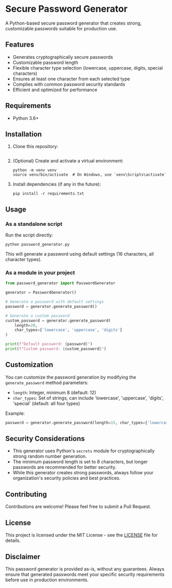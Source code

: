 # Secure Password Generator

A Python-based secure password generator that creates strong, customizable passwords suitable for production use.

## Features

- Generates cryptographically secure passwords
- Customizable password length
- Flexible character type selection (lowercase, uppercase, digits, special characters)
- Ensures at least one character from each selected type
- Complies with common password security standards
- Efficient and optimized for performance

## Requirements

- Python 3.6+

## Installation

1. Clone this repository:
   ``` https://github.com/Jdaniel98/Password_Generator.git
   ```

2. (Optional) Create and activate a virtual environment:
   ```
   python -m venv venv
   source venv/bin/activate  # On Windows, use `venv\Scripts\activate`
   ```

3. Install dependencies (if any in the future):
   ```
   pip install -r requirements.txt
   ```

## Usage

### As a standalone script

Run the script directly:

```
python password_generator.py
```

This will generate a password using default settings (16 characters, all character types).

### As a module in your project

```python
from password_generator import PasswordGenerator

generator = PasswordGenerator()

# Generate a password with default settings
password = generator.generate_password()

# Generate a custom password
custom_password = generator.generate_password(
    length=20,
    char_types={'lowercase', 'uppercase', 'digits'}
)

print(f"Default password: {password}")
print(f"Custom password: {custom_password}")
```

## Customization

You can customize the password generation by modifying the `generate_password` method parameters:

- `length`: Integer, minimum 8 (default: 12)
- `char_types`: Set of strings, can include 'lowercase', 'uppercase', 'digits', 'special' (default: all four types)

Example:
```python
password = generator.generate_password(length=15, char_types={'lowercase', 'digits', 'special'})
```

## Security Considerations

- This generator uses Python's `secrets` module for cryptographically strong random number generation.
- The minimum password length is set to 8 characters, but longer passwords are recommended for better security.
- While this generator creates strong passwords, always follow your organization's security policies and best practices.

## Contributing

Contributions are welcome! Please feel free to submit a Pull Request.

## License

This project is licensed under the MIT License - see the [LICENSE](LICENSE) file for details.

## Disclaimer

This password generator is provided as-is, without any guarantees. Always ensure that generated passwords meet your specific security requirements before use in production environments.
